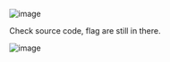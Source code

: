 ![image](https://github.com/nhattanhh/CTF/assets/130430279/d5cf5b62-d944-44f5-924d-182fb68e3ec0)

Check source code, flag are still in there.

![image](https://github.com/nhattanhh/CTF/assets/130430279/a16c6d2d-643c-47f2-bf3c-cf827cb8819c)
